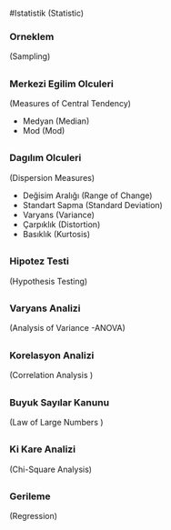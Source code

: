 #Istatistik (Statistic)

### Orneklem
(Sampling)

##
### Merkezi Egilim Olculeri
(Measures of Central Tendency)

  * Medyan (Median)
  * Mod (Mod)
##
### Dagılım Olculeri
(Dispersion Measures)

  * Değisim Aralığı (Range of Change)
  * Standart Sapma (Standard Deviation)
  * Varyans (Variance)
  * Çarpıklık (Distortion)
  * Basıklık (Kurtosis)

##
### Hipotez Testi
 (Hypothesis Testing)
##
### Varyans Analizi
(Analysis of Variance -ANOVA)

##
### Korelasyon Analizi
(Correlation Analysis )

##
### Buyuk Sayılar Kanunu
(Law of Large Numbers )

##
### Ki Kare Analizi
(Chi-Square Analysis)

##
### Gerileme
(Regression)


##
